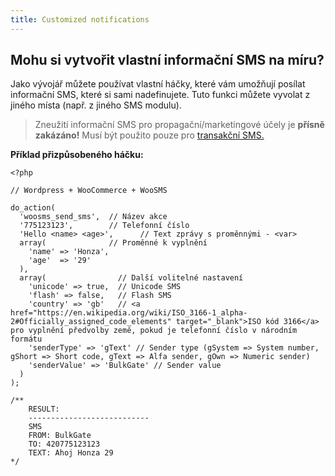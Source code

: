 ```yaml
---
title: Customized notifications
---
```


## Mohu si vytvořit vlastní informační SMS na míru?
Jako vývojář můžete používat vlastní háčky, které vám umožňují posílat informační SMS, které si sami nadefinujete. Tuto funkci můžete vyvolat z jiného místa (např. z jiného SMS modulu).

> Zneužití informační SMS pro propagační/marketingové účely je **přísně zakázáno!** Musí být použito pouze pro [transakční SMS.](difference-promotional-transactional-sms.md#transakČnÍ-sms)

**Příklad přizpůsobeného háčku:**

``` url
<?php

// Wordpress + WooCommerce + WooSMS

do_action(
  'woosms_send_sms',  // Název akce
  '775123123',        // Telefonní číslo
  'Hello <name> <age>',      // Text zprávy s proměnnými - <var>
  array(              // Proměnné k vyplnění
    'name' => 'Honza',
    'age'  => '29'
  ), 
  array(                // Další volitelné nastavení
    'unicode' => true,  // Unicode SMS
    'flash' => false,   // Flash SMS
    'country' => 'gb'   // <a href="https://en.wikipedia.org/wiki/ISO_3166-1_alpha-2#Officially_assigned_code_elements" target="_blank">ISO kód 3166</a> pro vyplnění předvolby země, pokud je telefonní číslo v národním formátu
    'senderType' => 'gText' // Sender type (gSystem => System number, gShort => Short code, gText => Alfa sender, gOwn => Numeric sender)
    'senderValue' => 'BulkGate' // Sender value
  )
);

/** 
    RESULT:
    ---------------------------
    SMS
    FROM: BulkGate
    TO: 420775123123
    TEXT: Ahoj Honza 29
*/
```
